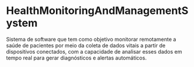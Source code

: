 # HealthMonitoringAndManagementSystem
 Sistema de software que tem como objetivo monitorar remotamente a saúde de pacientes por meio da coleta de dados vitais a partir de dispositivos conectados, com a capacidade de analisar esses dados em tempo real para gerar diagnósticos e alertas automáticos.
